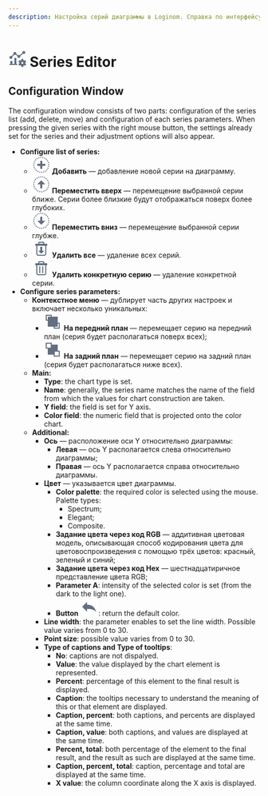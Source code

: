 ```yaml
---
description: Настройка серий диаграммы в Loginom. Справка по интерфейсу. Настройка списка и параметров серии. Установка различных форматов для отображений серий.
---
```

# ![](./../../images/icons/common/toolbar-controls/tune-chart_default.svg) Series Editor

## Configuration Window

The configuration window consists of two parts: configuration of the series list (add, delete, move) and configuration of each series parameters. When pressing the given series with the right mouse button, the settings already set for the series and their adjustment options will also appear.

* **Configure list of series:**
   * ![](./../../images/icons/common/toolbar-controls/plus_default.svg) **Добавить** — добавление новой серии на диаграмму.
   * ![](./../../images/icons/common/toolbar-controls/moveup_default.svg) **Переместить вверх** — перемещение выбранной серии ближе. Серии более близкие будут отображаться поверх более глубоких.
   * ![](./../../images/icons/common/toolbar-controls/movedown_default.svg) **Переместить вниз** — перемещение выбранной серии глубже.
   * ![](./../../images/icons/common/toolbar-controls/delete-all_default.svg) **Удалить все** — удаление всех серий.
   * ![](./../../images/icons/common/toolbar-controls/delete_default.svg) **Удалить конкретную серию** — удаление конкретной серии.
* **Configure series parameters:**
   * **Контекстное меню** — дублирует часть других настроек и включает несколько уникальных:
      * ![](./../../images/icons/common/toolbar-controls/move-first_default.svg) **На передний план** — перемещает серию на передний план (серия будет располагаться поверх всех);
      * ![](./../../images/icons/common/toolbar-controls/move-last_default.svg) **На задний план** — перемещает серию на задний план (серия будет располагаться ниже всех).
   * **Main:**
      * **Type**: the chart type is set.
      * **Name**: generally, the series name matches the name of the field from which the values for chart construction are taken.
      * **Y field**: the field is set for Y axis.
      * **Color field**: the numeric field that is projected onto the color chart.
   * **Additional:**
      * **Ось** — расположение оси Y относительно диаграммы:
         * **Левая** — ось Y располагается слева относительно диаграммы;
         * **Правая** — ось Y располагается справа относительно диаграммы.
      * **Цвет** — указывается цвет диаграммы.
         * **Color palette**: the required color is selected using the mouse. Palette types:
            * Spectrum;
            * Elegant;
            * Composite.
         * **Задание цвета через код RGB** — аддитивная цветовая модель, описывающая способ кодирования цвета для цветовоспроизведения с помощью трёх цветов: красный, зеленый и синий;
         * **Задание цвета через код Hex** — шестнадцатиричное представление цвета RGB;
         * **Parameter A**: intensity of the selected color is set (from the dark to the light one).
         * **Button** ![](./../../images/icons/common/toolbar-controls/undo_default.svg): return the default color.
      * **Line width**: the parameter enables to set the line width. Possible value varies from 0 to 30.
      * **Point size**: possible value varies from 0 to 30.
      * **Type of captions and Type of tooltips**:
         * **No**: captions are not dispalyed.
         * **Value**: the value displayed by the chart element is represented.
         * **Percent**: percentage of this element to the final result is displayed.
         * **Caption**: the tooltips necessary to understand the meaning of this or that element are displayed.
         * **Caption, percent**: both captions, and percents are displayed at the same time.
         * **Caption, value**: both captions, and values are displayed at the same time.
         * **Percent, total**: both percentage of the element to the final result, and the result as such are displayed at the same time.
         * **Caption, percent, total**: caption, percentage and total are displayed at the same time.
         * **X value**: the column coordinate along the X axis is displayed.
